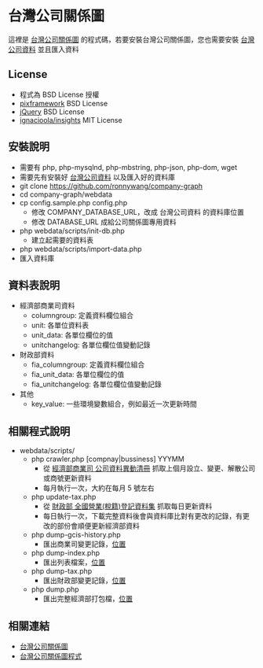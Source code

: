 台灣公司關係圖
==============
這裡是 [台灣公司關係圖](https://company-graph.g0v.ronny.tw/) 的程式碼，若要安裝台灣公司關係圖，您也需要安裝 [台灣公司資料](https://github.com/ronnywang/twcompany) 並且匯入資料

License
-------
* 程式為 BSD License 授權
* [pixframework](https://github.com/pixnet/pixframework) BSD License
* [jQuery](https://jquery.org/license/) BSD License
* [ignacioola/insights](https://github.com/ignacioola/insights) MIT License

安裝說明
--------
* 需要有 php, php-mysqlnd, php-mbstring, php-json, php-dom, wget
* 需要先有安裝好 [台灣公司資料](https://github.com/ronnywang/twcompany) 以及匯入好的資料庫
* git clone https://github.com/ronnywang/company-graph
* cd company-graph/webdata
* cp config.sample.php config.php
  * 修改 COMPANY_DATABASE_URL，改成 台灣公司資料 的資料庫位置
  * 修改 DATABASE\_URL 成給公司關係圖專用資料
* php webdata/scripts/init-db.php
  * 建立起需要的資料表
* php webdata/scripts/import-data.php
* 匯入資料庫

資料表說明
----------
* 經濟部商業司資料
    * columngroup: 定義資料欄位組合
    * unit: 各單位資料表
    * unit_data: 各單位欄位的值
    * unitchangelog: 各單位欄位值變動記錄
* 財政部資料
    * fia_columngroup: 定義資料欄位組合
    * fia_unit_data: 各單位欄位的值
    * fia_unitchangelog: 各單位欄位值變動記錄
* 其他
    * key_value: 一些環境變數組合，例如最近一次更新時間

相關程式說明
------------
* webdata/scripts/
  * php crawler.php \[compnay|bussiness] YYYMM
    * 從 [經濟部商業司 公司資料異動清冊](https://serv.gcis.nat.gov.tw/pub/cmpy/reportReg.jsp) 抓取上個月設立、變更、解散公司或商號更新資料
    * 每月執行一次，大約在每月 5 號左右
  * php update-tax.php
    * 從 [財政部 全國營業(稅籍)登記資料集](https://data.gov.tw/dataset/9400) 抓取每日更新資料
    * 每日執行一次，下載完整資料後會與資料庫比對有更改的記錄，有更改的部份會順便更新經濟部資料
  * php dump-gcis-history.php
    * 匯出商業司變更記錄，[位置](http://ronnywang-twcompany.s3-website-ap-northeast-1.amazonaws.com/gcis-history/)
  * php dump-index.php
    * 匯出列表檔案，[位置](http://ronnywang-twcompany.s3-website-ap-northeast-1.amazonaws.com/index.csv.gz)
  * php dump-tax.php
    * 匯出財政部變更記錄，[位置](http://ronnywang-twcompany.s3-website-ap-northeast-1.amazonaws.com/tax-history)
  * php dump.php
    * 匯出完整經濟部打包檔，[位置](http://ronnywang-twcompany.s3-website-ap-northeast-1.amazonaws.com/files/)

相關連結
--------
* [台灣公司關係圖](https://company-graph.g0v.ronny.tw)
* [台灣公司關係圖程式](https://github.com/ronnywang/company-graph)
